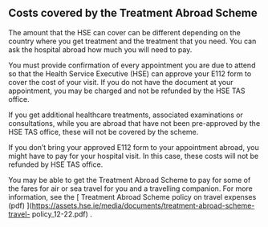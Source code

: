 ##  Costs covered by the Treatment Abroad Scheme

The amount that the HSE can cover can be different depending on the country
where you get treatment and the treatment that you need. You can ask the
hospital abroad how much you will need to pay.

You must provide confirmation of every appointment you are due to attend so
that the Health Service Executive (HSE) can approve your E112 form to cover
the cost of your visit. If you do not have the document at your appointment,
you may be charged and not be refunded by the HSE TAS office.

If you get additional healthcare treatments, associated examinations or
consultations, while you are abroad that have not been pre-approved by the HSE
TAS office, these will not be covered by the scheme.

If you don’t bring your approved E112 form to your appointment abroad, you
might have to pay for your hospital visit. In this case, these costs will not
be refunded by HSE TAS office.

You may be able to get the Treatment Abroad Scheme to pay for some of the
fares for air or sea travel for you and a travelling companion. For more
information, see the [ Treatment Abroad Scheme policy on travel expenses (pdf)
](https://assets.hse.ie/media/documents/treatment-abroad-scheme-travel-
policy_12-22.pdf) .
